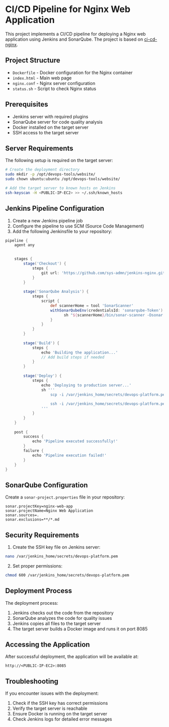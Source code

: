 # CI/CD Pipeline for Nginx Web Application

This project implements a CI/CD pipeline for deploying a Nginx web application using Jenkins and SonarQube. The project is based on [ci-cd-nginx](https://github.com/sys-admn/ci-cd-nginx).

## Project Structure

- `Dockerfile` - Docker configuration for the Nginx container
- `index.html` - Main web page
- `nginx.conf` - Nginx server configuration
- `status.sh` - Script to check Nginx status

## Prerequisites

- Jenkins server with required plugins
- SonarQube server for code quality analysis
- Docker installed on the target server
- SSH access to the target server

## Server Requirements

The following setup is required on the target server:

```bash
# Create the deployment directory
sudo mkdir -p /opt/devops-tools/website/
sudo chown ubuntu:ubuntu /opt/devops-tools/website/

# Add the target server to known hosts on Jenkins
ssh-keyscan -H <PUBLIC-IP-EC2> >> ~/.ssh/known_hosts
```

## Jenkins Pipeline Configuration

1. Create a new Jenkins pipeline job
2. Configure the pipeline to use SCM (Source Code Management)
3. Add the following Jenkinsfile to your repository:

```groovy
pipeline {
    agent any
    

    stages {
        stage('Checkout') {
            steps {
                git url: 'https://github.com/sys-admn/jenkins-nginx.git', branch: 'main'
            }
        }
        
        stage('SonarQube Analysis') {
            steps {
                script {
                    def scannerHome = tool 'SonarScanner'
                    withSonarQubeEnv(credentialsId: 'sonarqube-Token')  {
                          sh "${scannerHome}/bin/sonar-scanner -Dsonar.projectKey=jenkins-nginx"
                    }
                }
            }
        }
        
        stage('Build') {
            steps {
                echo 'Building the application...'
                // Add build steps if needed
            }
        }
        
        stage('Deploy') {
            steps {
                echo 'Deploying to production server...'
                sh '''
                    scp -i /var/jenkins_home/secrets/devops-platform.pem ./* ./status.sh ubuntu@<PUBLIC-IP-EC2>:/opt/devops-tools/website/
                    
                    ssh -i /var/jenkins_home/secrets/devops-platform.pem ubuntu@<PUBLIC-IP-EC2> "cd /opt/devops-tools/website/ && docker build -t nginx-devops . && docker run -d -p 8085:80 --name=nginx nginx-devops"
                '''
            }
        }
    }
    
    post {
        success {
            echo 'Pipeline executed successfully!'
        }
        failure {
            echo 'Pipeline execution failed!'
        }
    }
}
```

## SonarQube Configuration

Create a `sonar-project.properties` file in your repository:

```properties
sonar.projectKey=nginx-web-app
sonar.projectName=Nginx Web Application
sonar.sources=.
sonar.exclusions=**/*.md
```

## Security Requirements

1. Create the SSH key file on Jenkins server:
```bash
nano /var/jenkins_home/secrets/devops-platform.pem
```

2. Set proper permissions:
```bash
chmod 600 /var/jenkins_home/secrets/devops-platform.pem
```

## Deployment Process

The deployment process:

1. Jenkins checks out the code from the repository
2. SonarQube analyzes the code for quality issues
3. Jenkins copies all files to the target server
4. The target server builds a Docker image and runs it on port 8085

## Accessing the Application

After successful deployment, the application will be available at:
```
http://<PUBLIC-IP-EC2>:8085
```

## Troubleshooting

If you encounter issues with the deployment:

1. Check if the SSH key has correct permissions
2. Verify the target server is reachable
3. Ensure Docker is running on the target server
4. Check Jenkins logs for detailed error messages
